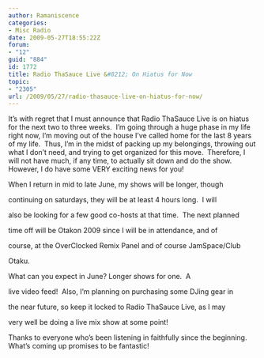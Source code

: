 ```yaml
---
author: Ramaniscence
categories:
- Misc Radio
date: 2009-05-27T18:55:22Z
forum:
- "12"
guid: "884"
id: 1772
title: Radio ThaSauce Live &#8212; On Hiatus for Now
topic:
- "2305"
url: /2009/05/27/radio-thasauce-live-on-hiatus-for-now/
---
```


It&#8217;s with regret that I must announce that Radio ThaSauce Live is on hiatus for the next two to three weeks.  I&#8217;m going through a huge phase in my life right now, I&#8217;m moving out of the house I&#8217;ve called home for the last 8 years of my life.  Thus, I&#8217;m in the midst of packing up my belongings, throwing out what I don&#8217;t need, and trying to get organized for this move.  Therefore, I will not have much, if any time, to actually sit down and do the show.  However, I do have some VERY exciting news for you!

When I return in mid to late June, my shows will be longer, though
  
continuing on saturdays, they will be at least 4 hours long.  I will
  
also be looking for a few good co-hosts at that time.  The next planned
  
time off will be Otakon 2009 since I will be in attendance, and of
  
course, at the OverClocked Remix Panel and of course JamSpace/Club
  
Otaku.
  
What can you expect in June? Longer shows for one.  A
  
live video feed!  Also, I&#8217;m planning on purchasing some DJing gear in
  
the near future, so keep it locked to Radio ThaSauce Live, as I may
  
very well be doing a live mix show at some point!

Thanks to everyone who&#8217;s been listening in faithfully since the beginning.  What&#8217;s coming up promises to be fantastic!